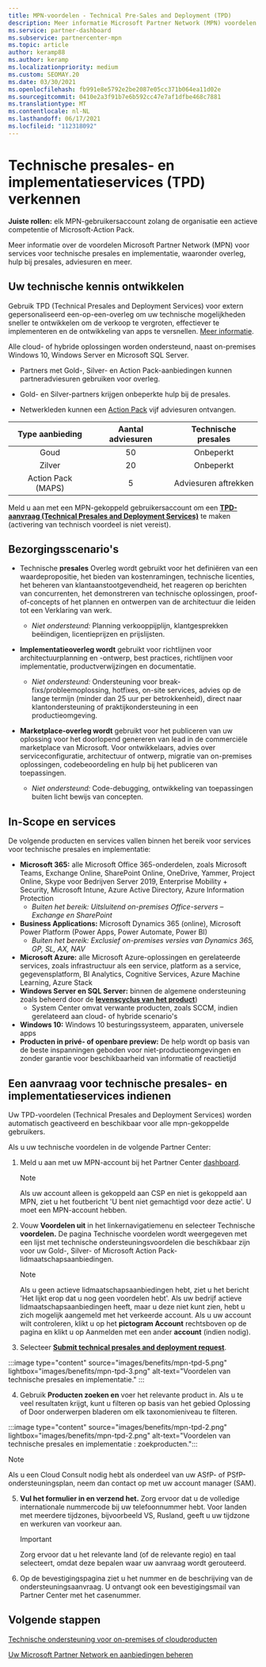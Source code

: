```yaml
---
title: MPN-voordelen - Technical Pre-Sales and Deployment (TPD)
description: Meer informatie Microsoft Partner Network (MPN) voordelen voor Technical Pre-Sales and Deployment Services (TPD)
ms.service: partner-dashboard
ms.subservice: partnercenter-mpn
ms.topic: article
author: keramp88
ms.author: keramp
ms.localizationpriority: medium
ms.custom: SEOMAY.20
ms.date: 03/30/2021
ms.openlocfilehash: fb991e8e5792e2be2087e05cc371b064ea11d02e
ms.sourcegitcommit: 0410e2a3f91b7e6b592cc47e7af1dfbe468c7881
ms.translationtype: MT
ms.contentlocale: nl-NL
ms.lasthandoff: 06/17/2021
ms.locfileid: "112318092"
---
```

# <a name="explore-technical-presales-and-deployment-services-tpd"></a>Technische presales- en implementatieservices (TPD) verkennen 

**Juiste rollen:** elk MPN-gebruikersaccount zolang de organisatie een actieve competentie of Microsoft-Action Pack.

Meer informatie over de voordelen Microsoft Partner Network (MPN) voor services voor technische presales en implementatie, waaronder overleg, hulp bij presales, adviesuren en meer.

## <a name="develop-your-technical-know-how"></a>Uw technische kennis ontwikkelen

Gebruik TPD (Technical Presales and Deployment Services) voor extern gepersonaliseerd een-op-een-overleg om uw technische mogelijkheden sneller te ontwikkelen om de verkoop te vergroten, effectiever te implementeren en de ontwikkeling van apps te versnellen. [Meer informatie](https://aka.ms/TPD).

Alle cloud- of hybride oplossingen worden ondersteund, naast on-premises Windows 10, Windows Server en Microsoft SQL Server. 

- Partners met Gold-, Silver- en Action Pack-aanbiedingen kunnen partneradviesuren gebruiken voor overleg. 

- Gold- en Silver-partners krijgen onbeperkte hulp bij de presales. 

- Netwerkleden kunnen een [Action Pack](https://partner.microsoft.com/membership/action-pack) vijf adviesuren ontvangen.  

|     Type aanbieding    | Aantal adviesuren |   Technische presales   |
|:-----------------:|:------------------------:|:----------------------:|
|        Goud       |            50            |        Onbeperkt       |
|       Zilver      |            20            |        Onbeperkt       |
| Action Pack (MAPS) |             5            | Adviesuren aftrekken |

Meld u aan met een MPN-gekoppeld gebruikersaccount om een **[TPD-aanvraag (Technical Presales and Deployment Services)](https://partner.microsoft.com/dashboard/mpn/membership/benefits/technical/createadvisoryhours-servicerequest)** te maken (activering van technisch voordeel is niet vereist).

## <a name="delivery-scenarios"></a>Bezorgingsscenario's

- Technische **presales** Overleg wordt gebruikt voor het definiëren van een waardepropositie, het bieden van kostenramingen, technische licenties, het beheren van klantaanstootgevendheid, het reageren op berichten van concurrenten, het demonstreren van technische oplossingen, proof-of-concepts of het plannen en ontwerpen van de architectuur die leiden tot een Verklaring van werk.

  - *Niet ondersteund:* Planning verkooppijplijn, klantgesprekken beëindigen, licentieprijzen en prijslijsten.


- **Implementatieoverleg wordt** gebruikt voor richtlijnen voor architectuurplanning en -ontwerp, best practices, richtlijnen voor implementatie, productverwijzingen en documentatie.

  - *Niet ondersteund:* Ondersteuning voor break-fixs/probleemoplossing, hotfixes, on-site services, advies op de lange termijn (minder dan 25 uur per betrokkenheid), direct naar klantondersteuning of praktijkondersteuning in een productieomgeving. 


- **Marketplace-overleg wordt** gebruikt voor het publiceren van uw oplossing voor het doorlopend genereren van lead in de commerciële marketplace van Microsoft. Voor ontwikkelaars, advies over serviceconfiguratie, architectuur of ontwerp, migratie van on-premises oplossingen, codebeoordeling en hulp bij het publiceren van toepassingen.

  - *Niet ondersteund:* Code-debugging, ontwikkeling van toepassingen buiten licht bewijs van concepten.

## <a name="in-scope-products-and-services"></a>In-Scope en services

De volgende producten en services vallen binnen het bereik voor services voor technische presales en implementatie:
- **Microsoft 365:** alle Microsoft Office 365-onderdelen, zoals Microsoft Teams, Exchange Online, SharePoint Online, OneDrive, Yammer, Project Online, Skype voor Bedrijven Server 2019, Enterprise Mobility + Security, Microsoft Intune, Azure Active Directory, Azure Information Protection
  - *Buiten het bereik: Uitsluitend on-premises Office-servers – Exchange en SharePoint*
- **Business Applications:** Microsoft Dynamics 365 (online), Microsoft Power Platform (Power Apps, Power Automate, Power BI)
  - *Buiten het bereik: Exclusief on-premises versies van Dynamics 365, GP, SL, AX, NAV*
- **Microsoft Azure:** alle Microsoft Azure-oplossingen en gerelateerde services, zoals infrastructuur als een service, platform as a service, gegevensplatform, BI Analytics, Cognitive Services, Azure Machine Learning, Azure Stack
- **Windows Server en SQL Server:** binnen de algemene ondersteuning zoals beheerd door de **[levenscyclus van het product](/lifecycle/policies/fixed)**)
  - System Center omvat verwante producten, zoals SCCM, indien gerelateerd aan cloud- of hybride scenario's
- **Windows 10:** Windows 10 besturingssysteem, apparaten, universele apps
- **Producten in privé- of openbare preview:** De help wordt op basis van de beste inspanningen geboden voor niet-productieomgevingen en zonder garantie voor beschikbaarheid van informatie of reactietijd

## <a name="submit-a-technical-presales-and-deployment-services-request"></a>Een aanvraag voor technische presales- en implementatieservices indienen 

Uw TPD-voordelen (Technical Presales and Deployment Services) worden automatisch geactiveerd en beschikbaar voor alle mpn-gekoppelde gebruikers. 

Als u uw technische voordelen in de volgende Partner Center:

1. Meld u aan met uw MPN-account bij het Partner Center [dashboard](https://partner.microsoft.com/dashboard). 

   > [!NOTE]
   > Als uw account alleen is gekoppeld aan CSP en niet is gekoppeld aan MPN, ziet u het foutbericht 'U bent niet gemachtigd voor deze actie'. U moet een MPN-account hebben.

2. Vouw **Voordelen uit** in het linkernavigatiemenu en selecteer Technische **voordelen.** De pagina Technische voordelen wordt weergegeven met een lijst met technische ondersteuningsvoordelen die beschikbaar zijn voor uw Gold-, Silver- of Microsoft Action Pack-lidmaatschapsaanbiedingen. 

   > [!NOTE]
   > Als u geen actieve lidmaatschapsaanbiedingen hebt, ziet u het bericht 'Het lijkt erop dat u nog geen voordelen hebt'. Als uw bedrijf actieve lidmaatschapsaanbiedingen heeft, maar u deze niet kunt zien, hebt u zich mogelijk aangemeld met het verkeerde account. Als u uw account wilt controleren, klikt u op het **pictogram Account** rechtsboven op de pagina en klikt u op Aanmelden met een ander **account** (indien nodig).

3. Selecteer **[Submit technical presales and deployment request](https://partner.microsoft.com/dashboard/mpn/membership/benefits/technical/createadvisoryhours-servicerequest)**.

:::image type="content" source="images/benefits/mpn-tpd-5.png" lightbox="images/benefits/mpn-tpd-3.png" alt-text="Voordelen van technische presales en implementatie." :::

4. Gebruik **Producten zoeken en** voer het relevante product in. Als u te veel resultaten krijgt, kunt u filteren op basis van het gebied Oplossing of Door onderwerpen bladeren om elk taxonomieniveau te filteren.

:::image type="content" source="images/benefits/mpn-tpd-2.png" lightbox="images/benefits/mpn-tpd-2.png" alt-text="Voordelen van technische presales en implementatie : zoekproducten.":::

   > [!NOTE]
   > Als u een Cloud Consult nodig hebt als onderdeel van uw ASfP- of PSfP-ondersteuningsplan, neem dan contact op met uw account manager (SAM).

5. **Vul het formulier in en verzend het.** Zorg ervoor dat u de volledige internationale nummercode bij uw telefoonnummer hebt. Voor landen met meerdere tijdzones, bijvoorbeeld VS, Rusland, geeft u uw tijdzone en werkuren van voorkeur aan.

   > [!IMPORTANT]
   > Zorg ervoor dat u het relevante land (of de relevante regio) en taal selecteert, omdat deze bepalen waar uw aanvraag wordt gerouteerd.

6. Op de bevestigingspagina ziet u het nummer en de beschrijving van de ondersteuningsaanvraag. U ontvangt ook een bevestigingsmail van Partner Center met het casenummer.

## <a name="next-steps"></a>Volgende stappen
[Technische ondersteuning voor on-premises of cloudproducten](/mpn-benefits-technical-support.md)

[Uw Microsoft Partner Network en aanbiedingen beheren](manage-your-partner-network-benefits.md)
